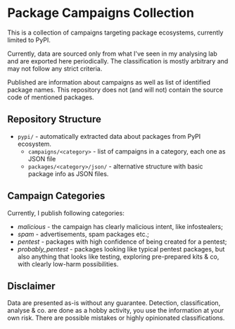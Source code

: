 # Package Campaigns Collection

This is a collection of campaigns targeting package ecosystems, currently limited to PyPI.

Currently, data are sourced only from what I've seen in my analysing lab and are exported here periodically. The classification is mostly arbitrary and may not follow any strict criteria.

Published are information about campaigns as well as list of identified package names. This repository does not (and will not) contain the source code of mentioned packages.

## Repository Structure

* `pypi/` - automatically extracted data about packages from PyPI ecosystem.
  * `campaigns/<category>` - list of campaigns in a category, each one as JSON file
  * `packages/<category>/json/` - alternative structure with basic package info as JSON files.
 
## Campaign Categories

Currently, I publish following categories:

* _malicious_ - the campaign has clearly malicious intent, like infostealers;
* _spam_ - advertisements, spam packages etc.;
* _pentest_ - packages with high confidence of being created for a pentest;
* _probably_pentest_ - packages looking like typical pentest packages, but also anything that looks like testing, exploring pre-prepared kits & co, with clearly low-harm possibilities.

## Disclaimer
Data are presented as-is without any guarantee. Detection, classification, analyse & co. are done as a hobby activity, you use the information at your own risk. There are possible mistakes or highly opinionated classifications.
